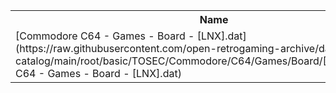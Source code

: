 <table>
<tr><th>Name</th><th>Size</th></tr>
<tr><td>
[Commodore C64 - Games - Board - [LNX].dat](https://raw.githubusercontent.com/open-retrogaming-archive/dat-catalog/main/root/basic/TOSEC/Commodore/C64/Games/Board/[LNX]/Commodore C64 - Games - Board - [LNX].dat)
</td><td>15729</td></tr>
</table>
